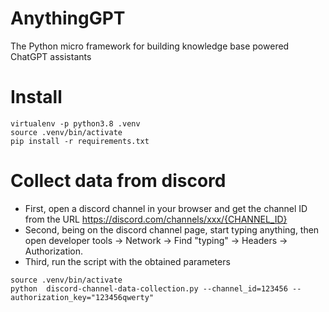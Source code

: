 # AnythingGPT
The Python micro framework for building knowledge base powered ChatGPT assistants

# Install
```buildoutcfg
virtualenv -p python3.8 .venv
source .venv/bin/activate
pip install -r requirements.txt
```

# Collect data from discord
- First, open a discord channel in your browser and get the channel ID from the URL https://discord.com/channels/xxx/{CHANNEL_ID}
- Second, being on the discord channel page, start typing anything, then open developer tools -> Network -> Find "typing" -> Headers -> Authorization.
- Third, run the script with the obtained parameters
```buildoutcfg
source .venv/bin/activate
python  discord-channel-data-collection.py --channel_id=123456 --authorization_key="123456qwerty"
```